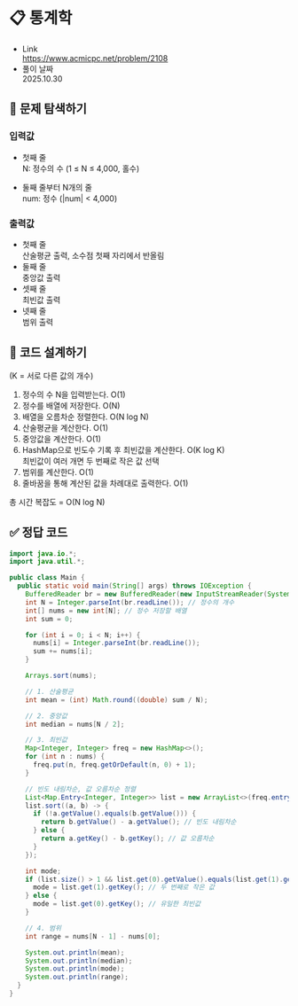 # 📋 통계학
- Link<br>
https://www.acmicpc.net/problem/2108
- 풀이 날짜<br>
2025.10.30

## 🔎 문제 탐색하기

### 입력값
- 첫째 줄<br>
N: 정수의 수 (1 ≤ N ≤ 4,000, 홀수)

- 둘째 줄부터 N개의 줄<br>
num: 정수 (|num| < 4,000)

### 출력값
- 첫째 줄<br>
산술평균 출력, 소수점 첫째 자리에서 반올림
- 둘째 줄<br>
중앙값 출력
- 셋째 줄<br>
최빈값 출력
- 넷째 줄<br>
범위 출력

## 📝 코드 설계하기
(K = 서로 다른 값의 개수)
1. 정수의 수 N을 입력받는다. O(1)
2. 정수를 배열에 저장한다. O(N)
3. 배열을 오름차순 정렬한다. O(N log N)
4. 산술평균을 계산한다. O(1)
5. 중앙값을 계산한다. O(1)
6. HashMap으로 빈도수 기록 후 최빈값을 계산한다. O(K log K)<br>
최빈값이 여러 개면 두 번째로 작은 값 선택
7. 범위를 계산한다. O(1)
8. 줄바꿈을 통해 계산된 값을 차례대로 출력한다. O(1)

총 시간 복잡도 = O(N log N)

## ✅ 정답 코드
```java
import java.io.*;
import java.util.*;

public class Main {
  public static void main(String[] args) throws IOException {
    BufferedReader br = new BufferedReader(new InputStreamReader(System.in));
    int N = Integer.parseInt(br.readLine()); // 정수의 개수
    int[] nums = new int[N]; // 정수 저장할 배열
    int sum = 0;

    for (int i = 0; i < N; i++) {
      nums[i] = Integer.parseInt(br.readLine());
      sum += nums[i];
    }

    Arrays.sort(nums);

    // 1. 산술평균
    int mean = (int) Math.round((double) sum / N);

    // 2. 중앙값
    int median = nums[N / 2];

    // 3. 최빈값
    Map<Integer, Integer> freq = new HashMap<>();
    for (int n : nums) {
      freq.put(n, freq.getOrDefault(n, 0) + 1);
    }

    // 빈도 내림차순, 값 오름차순 정렬
    List<Map.Entry<Integer, Integer>> list = new ArrayList<>(freq.entrySet());
    list.sort((a, b) -> {
      if (!a.getValue().equals(b.getValue())) {
        return b.getValue() - a.getValue(); // 빈도 내림차순
      } else {
        return a.getKey() - b.getKey(); // 값 오름차순
      }
    });

    int mode;
    if (list.size() > 1 && list.get(0).getValue().equals(list.get(1).getValue())) { // 원소가 2개 이상이고, 최빈값이 두 개 이상 존재할 때
      mode = list.get(1).getKey(); // 두 번째로 작은 값
    } else {
      mode = list.get(0).getKey(); // 유일한 최빈값
    }

    // 4. 범위
    int range = nums[N - 1] - nums[0];

    System.out.println(mean);
    System.out.println(median);
    System.out.println(mode);
    System.out.println(range);
  }
}
```